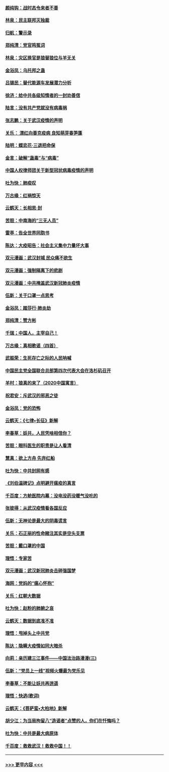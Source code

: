 #### [颜纯钩：战时态令来者不善](../pages/nsc993/n11872011.md?t=02161531) 
#### [林泉：民主联邦灭独裁](../pages/nsc993/n11870998.md?t=02161531) 
#### [归航：警示录](../pages/nsc993/n11870963.md?t=02161531) 
#### [郑纯清：党官鸣冤词](../pages/nsc993/n11870938.md?t=02161531) 
#### [林泉：灾区换官是狼替狼位与羊无关](../pages/nsc993/n11870896.md?t=02161531) 
#### [金浴凤：乌托邦之蛊](../pages/nsc993/n11870879.md?t=02161531) 
#### [吕锡民：替代能源车发展潜力分析](../pages/nsc993/n11870656.md?t=02161531) 
#### [徐济：给中共各级知情者的一封劝善信](../pages/nsc993/n11868561.md?t=02161531) 
#### [陆言：没有共产党就没有病毒祸](../pages/nsc993/n11868232.md?t=02161531) 
#### [张志鹏：关于武汉疫情的声明](../pages/nsc993/n11867182.md?t=02161531) 
#### [关乐： 漂红向善克疫病 良知萌芽春笋蓬](../pages/nsc993/n11865710.md?t=02161531) 
#### [陆明：蝶恋花‧三退把命保](../pages/nsc993/n11865673.md?t=02161531) 
#### [金言：破解“蛊毒”与“病毒”](../pages/nsc993/n11864103.md?t=02161531) 
#### [中国人权律师团关于新型冠状病毒疫情的声明](../pages/nsc993/n11864249.md?t=02161531) 
#### [吐为快：肺疫叹](../pages/nsc993/n11864027.md?t=02161531) 
#### [万古缘：红祸惊天](../pages/nsc993/n11864079.md?t=02161531) 
#### [云鹤天：长相思‧封](../pages/nsc993/n11864006.md?t=02161531) 
#### [苦胆：中南海的“三无人员”](../pages/nsc993/n11862997.md?t=02161531) 
#### [雷亭：告全世界同胞书](../pages/nsc993/n11862572.md?t=02161531) 
#### [陈达：大疫昭告：社会主义集中力量坏大事](../pages/nsc993/n11859419.md?t=02161531) 
#### [双元漫画：武汉封城 民众痛不欲生](../pages/nsc993/n11859287.md?t=02161531) 
#### [双元漫画：强制隔离下的悲剧](../pages/nsc993/n11859244.md?t=02161531) 
#### [双元漫画：中共掩盖武汉新冠肺炎疫情](../pages/nsc993/n11858249.md?t=02161531) 
#### [伍新：关于口罩一点思考](../pages/nsc993/n11859195.md?t=02161531) 
#### [金浴凤：踏莎行‧肺炎劫](../pages/nsc993/n11858227.md?t=02161531) 
#### [郑纯清：赞方彬](../pages/nsc993/n11856803.md?t=02161531) 
#### [千瑞；中国人，主宰自己！](../pages/nsc993/n11856793.md?t=02161531) 
#### [万古缘：真相歌谣（四首）](../pages/nsc993/n11856263.md?t=02161531) 
#### [武振荣：生死存亡之际的人民呐喊](../pages/nsc993/n11856256.md?t=02161531) 
#### [中国民主党全国联合总部第四次代表大会在洛杉矶召开](../pages/nsc993/n11856344.md?t=02161531) 
#### [羊村：狼真的来了（2020中国寓言）](../pages/nsc993/n11856229.md?t=02161531) 
#### [祝君安：斥武汉的邪恶之徒](../pages/nsc993/n11855861.md?t=02161531) 
#### [金浴凤：党的恐怖](../pages/nsc993/n11855849.md?t=02161531) 
#### [云鹤天：《七律▪长征》新解](../pages/nsc993/n11855479.md?t=02161531) 
#### [李春草：妖共，人民凭啥相信你？](../pages/nsc993/n11855196.md?t=02161531) 
#### [苦胆：眼科医生的职责是让人看清](../pages/nsc993/n11853840.md?t=02161531) 
#### [慧真：欲上方舟 先弃红船](../pages/nsc993/n11853483.md?t=02161531) 
#### [吐为快：中共封网有感](../pages/nsc993/n11852575.md?t=02161531) 
#### [《刘伯温碑记》点明避开瘟疫的真言](../pages/nsc993/n11852128.md?t=02161531) 
#### [千百度：方舱医院内幕：没电没药没暖气没吃的](../pages/nsc993/n11850211.md?t=02161531) 
#### [张彼得：从武汉疫情看各国反应](../pages/nsc993/n11850102.md?t=02161531) 
#### [伍新：无神论是最大的阴毒谎言](../pages/nsc993/n11846129.md?t=02161531) 
#### [关乐：石正丽的性命赌注其实是空头支票](../pages/nsc993/n11846109.md?t=02161531) 
#### [苦胆：戴口罩的中国](../pages/nsc993/n11845576.md?t=02161531) 
#### [理悟：专家苦](../pages/nsc993/n11845564.md?t=02161531) 
#### [双元漫画：武汉新冠肺炎击碎强国梦](../pages/nsc993/n11843320.md?t=02161531) 
#### [海网：党妈的“瘟心怀抱”](../pages/nsc993/n11840740.md?t=02161531) 
#### [关乐：红朝大数据](../pages/nsc993/n11840675.md?t=02161531) 
#### [吐为快：赵粉的肺腑之哀](../pages/nsc993/n11840618.md?t=02161531) 
#### [云鹤天：数据到底准不准](../pages/nsc993/n11840325.md?t=02161531) 
#### [理悟：甩掉头上中共党](../pages/nsc993/n11838826.md?t=02161531) 
#### [陈达：隐瞒大疫情如同大暗杀](../pages/nsc993/n11838771.md?t=02161531) 
#### [向莉：亲历建三江事件——中国法治路漫漫(三)](../pages/nsc993/n11831825.md?t=02161531) 
#### [伍新：“党员上一线”视频火爆最为党乐见](../pages/nsc993/n11838200.md?t=02161531) 
#### [李春草：不能让妖共再逍遥](../pages/nsc993/n11838102.md?t=02161531) 
#### [理悟：快逃(歌词)](../pages/nsc993/n11838083.md?t=02161531) 
#### [云鹤天：《菩萨蛮▪大柏地》新解](../pages/nsc993/n11838059.md?t=02161531) 
#### [胡少江：为当局拘留八“造谣者”点赞的人，你们在忏悔吗？](../pages/nsc993/n11836801.md?t=02161531) 
#### [吐为快：中共是最大病原体](../pages/nsc993/n11836748.md?t=02161531) 
#### [千百度：救救武汉！救救中国！！](../pages/nsc993/n11836145.md?t=02161531) 

----
#### [ >>> 更早内容 <<< ](../indexes/nsc993-earlier.md)
